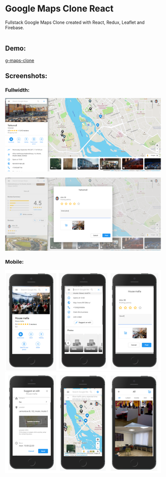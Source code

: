 # Google Maps Clone React
Fullstack Google Maps Clone created with React, Redux, Leaflet and Firebase. <br/><br/>
## Demo:
 <a href="https://g-maps-clone.web.app/">g-maps-clone</a> 
## Screenshots:
### Fullwidth:
![image](./images/132619257-a49f59b9-b3f8-47f6-8dbe-9764a462bc20%20(1).png)<br/><br/>
![image](./images/132619403-e89792fc-a11e-4123-8101-543404c5de29%20(1).png)
### Mobile:
![image](./images/gmc-screen1.jpg)
![image](./images/gmc-screen2.jpg)
